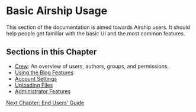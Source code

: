 # Basic Airship Usage

This section of the documentation is aimed towards Airship users. It should
help people get familiar with the basic UI and the most common features.

## Sections in this Chapter 

  * [Crew](01-Crew.md): An overview of users, authors, groups, and permissions.
  * [Using the Blog Features](02-Blog.md)
  * [Account Settings](03-Account.md)
  * [Uploading Files](04-Files.md)
  * [Administrator Features](admin-features)

[Next Chapter: End Users' Guide](../03-end-users-guide)